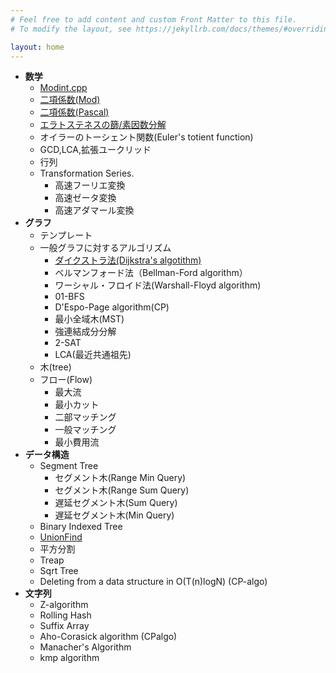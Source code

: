 ```yaml
---
# Feel free to add content and custom Front Matter to this file.
# To modify the layout, see https://jekyllrb.com/docs/themes/#overriding-theme-defaults

layout: home
---
```

  - **数学**
    - [Modint.cpp](https://github.com/harufujimoto/harufujimoto.github.io/blob/master/_posts/2020-08-31-modint.md)
    - [二項係数(Mod)](https://github.com/harufujimoto/harufujimoto.github.io/blob/master/_posts/2020-08-31-modcomb.md)
    - [二項係数(Pascal)](https://github.com/harufujimoto/harufujimoto.github.io/blob/master/_posts/2020-08-31-pascals.md)
    - [エラトステネスの篩/素因数分解](https://github.com/harufujimoto/harufujimoto.github.io/blob/master/_posts/2020-08-31-sieve.md)
    - オイラーのトーシェント関数(Euler's totient function)
    - GCD,LCA,拡張ユークリッド
    - 行列 
    - Transformation Series.
      - 高速フーリエ変換
      - 高速ゼータ変換
      - 高速アダマール変換
  - **グラフ**
    - テンプレート
    - 一般グラフに対するアルゴリズム
      - [ダイクストラ法(Dijkstra's algotithm)](https://harufujimoto.github.io/graph/dijkstra.html) 
      - ベルマンフォード法（Bellman-Ford algorithm）
      - ワーシャル・フロイド法(Warshall-Floyd algorithm)
      - 01-BFS
      - D'Espo-Page algorithm(CP)
      - 最小全域木(MST)
      - 強連結成分分解
      - 2-SAT
      - LCA(最近共通祖先)
    - 木(tree)
    - フロー(Flow)
      - 最大流
      - 最小カット
      - 二部マッチング
      - 一般マッチング
      - 最小費用流
  - **データ構造**
    - Segment Tree
      - セグメント木(Range Min Query)
      - セグメント木(Range Sum Query)
      - 遅延セグメント木(Sum Query)
      - 遅延セグメント木(Min Query)
    - Binary Indexed Tree
    - [UnionFind](https://harufujimoto.github.io/datastructure/unionfind.html)
    - 平方分割
    - Treap
    - Sqrt Tree
    - Deleting from a data structure in O(T(n)logN) (CP-algo)
  - **文字列**
    - Z-algorithm
    - Rolling Hash
    - Suffix Array
    - Aho-Corasick algorithm (CPalgo)
    - Manacher's Algorithm
    - kmp algorithm
